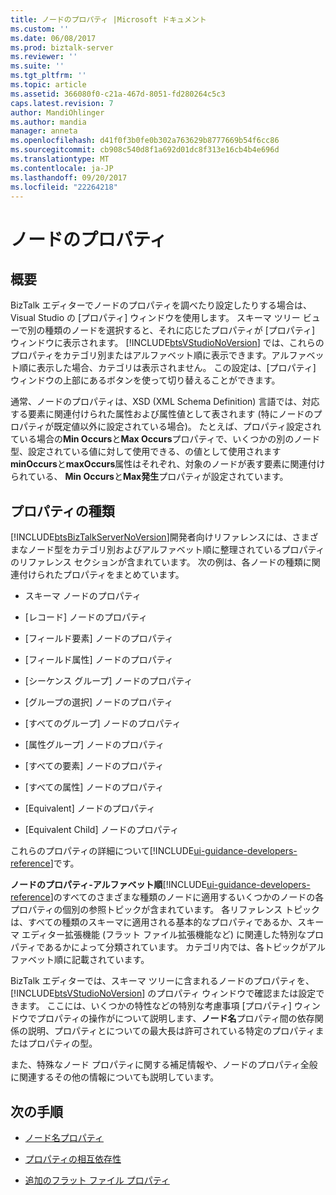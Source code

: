 ```yaml
---
title: ノードのプロパティ |Microsoft ドキュメント
ms.custom: ''
ms.date: 06/08/2017
ms.prod: biztalk-server
ms.reviewer: ''
ms.suite: ''
ms.tgt_pltfrm: ''
ms.topic: article
ms.assetid: 366080f0-c21a-467d-8051-fd280264c5c3
caps.latest.revision: 7
author: MandiOhlinger
ms.author: mandia
manager: anneta
ms.openlocfilehash: d41f0f3b0fe0b302a763629b8777669b54f6cc86
ms.sourcegitcommit: cb908c540d8f1a692d01dc8f313e16cb4b4e696d
ms.translationtype: MT
ms.contentlocale: ja-JP
ms.lasthandoff: 09/20/2017
ms.locfileid: "22264218"
---
```

# <a name="node-properties"></a>ノードのプロパティ

## <a name="overview"></a>概要
BizTalk エディターでノードのプロパティを調べたり設定したりする場合は、Visual Studio の [プロパティ] ウィンドウを使用します。 スキーマ ツリー ビューで別の種類のノードを選択すると、それに応じたプロパティが [プロパティ] ウィンドウに表示されます。 [!INCLUDE[btsVStudioNoVersion](../includes/btsvstudionoversion-md.md)] では、これらのプロパティをカテゴリ別またはアルファベット順に表示できます。アルファベット順に表示した場合、カテゴリは表示されません。 この設定は、[プロパティ] ウィンドウの上部にあるボタンを使って切り替えることができます。  
  
 通常、ノードのプロパティは、XSD (XML Schema Definition) 言語では、対応する要素に関連付けられた属性および属性値として表されます (特にノードのプロパティが既定値以外に設定されている場合)。 たとえば、プロパティ設定されている場合の**Min Occurs**と**Max Occurs**プロパティで、いくつかの別のノード型、設定されている値に対して使用できる、の値として使用されます**minOccurs**と**maxOccurs**属性はそれぞれ、対象のノードが表す要素に関連付けられている、 **Min Occurs**と**Max発生**プロパティが設定されています。  

## <a name="property-types"></a>プロパティの種類
 [!INCLUDE[btsBizTalkServerNoVersion](../includes/btsbiztalkservernoversion-md.md)]開発者向けリファレンスには、さまざまなノード型をカテゴリ別およびアルファベット順に整理されているプロパティのリファレンス セクションが含まれています。 次の例は、各ノードの種類に関連付けられたプロパティをまとめています。  
  
-   スキーマ ノードのプロパティ
  
-   [レコード] ノードのプロパティ
  
-   [フィールド要素] ノードのプロパティ
  
-   [フィールド属性] ノードのプロパティ
  
-   [シーケンス グループ] ノードのプロパティ
  
-   [グループの選択] ノードのプロパティ 
  
-   [すべてのグループ] ノードのプロパティ
  
-   [属性グループ] ノードのプロパティ
  
-   [すべての要素] ノードのプロパティ
  
-   [すべての属性] ノードのプロパティ
  
-   [Equivalent] ノードのプロパティ
  
-   [Equivalent Child] ノードのプロパティ

これらのプロパティの詳細について[!INCLUDE[ui-guidance-developers-reference](../includes/ui-guidance-developers-reference.md)]です。
  
 **ノードのプロパティ-アルファベット順**[!INCLUDE[ui-guidance-developers-reference](../includes/ui-guidance-developers-reference.md)]のすべてのさまざまな種類のノードに適用するいくつかのノードの各プロパティの個別の参照トピックが含まれています。 各リファレンス トピックは、すべての種類のスキーマに適用される基本的なプロパティであるか、スキーマ エディター拡張機能 (フラット ファイル拡張機能など) に関連した特別なプロパティであるかによって分類されています。 カテゴリ内では、各トピックがアルファベット順に記載されています。  
  
 BizTalk エディターでは、スキーマ ツリーに含まれるノードのプロパティを、[!INCLUDE[btsVStudioNoVersion](../includes/btsvstudionoversion-md.md)] のプロパティ ウィンドウで確認または設定できます。 ここには、いくつかの特性などの特別な考慮事項 [プロパティ] ウィンドウでプロパティの操作がについて説明します、**ノード名**プロパティ間の依存関係の説明、プロパティとについての最大長は許可されている特定のプロパティまたはプロパティの型。  
  
 また、特殊なノード プロパティに関する補足情報や、ノードのプロパティ全般に関連するその他の情報についても説明しています。  
  
## <a name="next-steps"></a>次の手順
  
-   [ノード名プロパティ](../core/node-name-property.md)  
  
-   [プロパティの相互依存性](../core/property-interdependencies.md)  
  
-   [追加のフラット ファイル プロパティ](../core/additional-flat-file-properties.md)